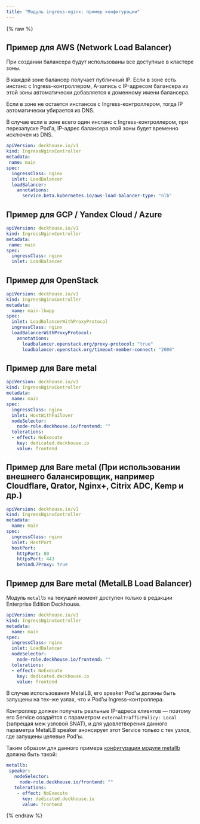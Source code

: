 ```yaml
---
title: "Модуль ingress-nginx: пример конфигурации"
---
```


{% raw %}

## Пример для AWS (Network Load Balancer)

При создании балансера будут использованы все доступные в кластере зоны.

В каждой зоне балансер получает публичный IP. Если в зоне есть инстанс с Ingress-контроллером, A-запись с IP-адресом балансера из этой зоны автоматически добавляется к доменному имени балансера.

Если в зоне не остается инстансов с Ingress-контроллером, тогда IP автоматически убирается из DNS.

В случае если в зоне всего один инстанс с Ingress-контроллером, при перезапуске Pod'а, IP-адрес балансера этой зоны будет временно исключен из DNS.

```yaml
apiVersion: deckhouse.io/v1
kind: IngressNginxController
metadata:
 name: main
spec:
  ingressClass: nginx
  inlet: LoadBalancer
  loadBalancer:
    annotations:
      service.beta.kubernetes.io/aws-load-balancer-type: "nlb"
```

## Пример для GCP / Yandex Cloud / Azure

```yaml
apiVersion: deckhouse.io/v1
kind: IngressNginxController
metadata:
 name: main
spec:
  ingressClass: nginx
  inlet: LoadBalancer
```

## Пример для OpenStack

```yaml
apiVersion: deckhouse.io/v1
kind: IngressNginxController
metadata:
  name: main-lbwpp
spec:
  inlet: LoadBalancerWithProxyProtocol
  ingressClass: nginx
  loadBalancerWithProxyProtocol:
    annotations:
      loadbalancer.openstack.org/proxy-protocol: "true"
      loadbalancer.openstack.org/timeout-member-connect: "2000"
```

## Пример для Bare metal

```yaml
apiVersion: deckhouse.io/v1
kind: IngressNginxController
metadata:
  name: main
spec:
  ingressClass: nginx
  inlet: HostWithFailover
  nodeSelector:
    node-role.deckhouse.io/frontend: ""
  tolerations:
  - effect: NoExecute
    key: dedicated.deckhouse.io
    value: frontend
```

## Пример для Bare metal (При использовании внешнего балансировщик, например Cloudflare, Qrator, Nginx+, Citrix ADC, Kemp и др.)

```yaml
apiVersion: deckhouse.io/v1
kind: IngressNginxController
metadata:
  name: main
spec:
  ingressClass: nginx
  inlet: HostPort
  hostPort:
    httpPort: 80
    httpsPort: 443
    behindL7Proxy: true
```

## Пример для Bare metal (MetalLB Load Balancer)

Модуль `metallb` на текущий момент доступен только в редакции Enterprise Edition Deckhouse.

```yaml
apiVersion: deckhouse.io/v1
kind: IngressNginxController
metadata:
  name: main
spec:
  ingressClass: nginx
  inlet: LoadBalancer
  nodeSelector:
    node-role.deckhouse.io/frontend: ""
  tolerations:
  - effect: NoExecute
    key: dedicated.deckhouse.io
    value: frontend
```

В случае использования MetalLB, его speaker Pod'ы должны быть запущены на тех–же узлах, что и Pod'ы Ingress–контроллера.

Контроллер должен получать реальные IP-адреса клиентов — поэтому его Service создаётся с параметром `externalTrafficPolicy: Local` (запрещая меж узловой SNAT), и для удовлетворения данного параметра MetalLB speaker анонсирует этот Service только с тех узлов, где запущены целевые Pod'ы.

Таким образом для данного примера [конфигурация модуля metallb](../380-metallb/configuration.html) должна быть такой:

```yaml
metallb:
 speaker:
   nodeSelector:
     node-role.deckhouse.io/frontend: ""
   tolerations:
    - effect: NoExecute
      key: dedicated.deckhouse.io
      value: frontend
```

{% endraw %}
